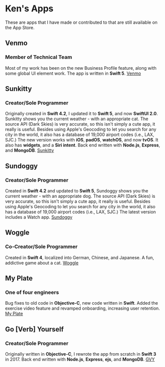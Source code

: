 Ken's Apps
=================

These are apps that I have made or contributed to that are still available on the App Store.

## Venmo
### Member of Technical Team
Most of my work has been on the new Business Profile feature, along with some global UI element work. The app is written in **Swift 5**.
[Venmo](https://apple.co/3cTPK7K)

## Sunkitty
### Creator/Sole Programmer
Originally created in **Swift 4.2**, I updated it to **Swift 5**, and now **SwiftUI 2.0**. Sunkitty shows you the current weather - with an appropriate cat. The source API (Dark Skies) is very accurate, so this isn't simply a cute app, it really is useful. Besides using Apple's Geocoding to let you search for any city in the world, it also has a database of 19,000 airport codes (i.e., LAX, SJC.) The new version works with **iOS**, **padOS**, **watchOS**, and now **tvOS**. It also has **widgets**, and a **Siri intent**. Back end written with **Node.js**, **Express**, and **MongoDB**.
[Sunkitty](https://apple.co/3kz8bBt)

## Sundoggy
### Creator/Sole Programmer
Created in **Swift 4.2** and updated to **Swift 5**, Sundoggy shows you the current weather - with an appropriate dog. The source API (Dark Skies) is very accurate, so this isn't simply a cute app, it really is useful. Besides using Apple's Geocoding to let you search for any city in the world, it also has a database of 19,000 airport codes (i.e., LAX, SJC.) The latest version includes a Watch app.
[Sundoggy](https://apple.co/32IiRH6)

## Woggle
### Co-Creator/Sole Programmer
Created in **Swift 4**, localized into German, Chinese, and Japanese. A fun, addictive game about a cat.
[Woggle](https://apple.co/3eYxfQz)

## My Plate
### One of four engineers
Bug fixes to old code in **Objective-C**, new code written in **Swift**. Added the exercise video feature and revamped onboarding, increasing user retention.
[My Plate](https://apple.co/3kvnQ3K)

## Go [Verb] Yourself
### Creator/Sole Programmer
Originally written in **Objective-C**, I rewrote the app from scratch in **Swift 3** in 2017. Back end written with **Node.js**, **Express**, **ejs**, and **MongoDB**.
[GVY](https://apple.co/3pCBRke)



